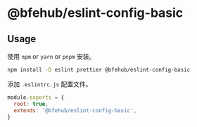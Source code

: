# @bfehub/eslint-config-basic

## Usage

使用 `npm` or `yarn` or `pnpm` 安装。

```sh
npm install -D eslint prettier @bfehub/eslint-config-basic
```

添加 `.eslintrc.js` 配置文件。

```js
module.exports = {
  root: true,
  extends: '@bfehub/eslint-config-basic',
}
```
